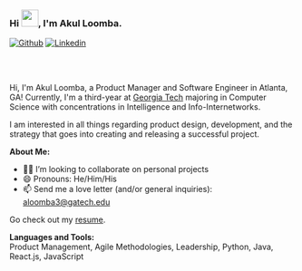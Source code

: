 ### Hi <img src="https://raw.githubusercontent.com/MartinHeinz/MartinHeinz/master/wave.gif" width="30px">, I'm Akul Loomba.

[![Github](https://img.shields.io/badge/-Github-000?style=flat&logo=Github&logoColor=white)](https://github.com/aloom3) </div>
[![Linkedin](https://img.shields.io/badge/-LinkedIn-blue?style=flat&logo=Linkedin&logoColor=white)](https://www.linkedin.com/in/akulloomba/)


<br />
<br />

Hi, I'm Akul Loomba, a Product Manager and Software Engineer in Atlanta, GA! Currently, I'm a third-year at [Georgia Tech](https://gatech.edu) majoring in Computer Science with concentrations in Intelligence and Info-Internetworks. 

I am interested in all things regarding product design, development, and the strategy that goes into creating and releasing a successful project. 


**About Me:**

- 🤼‍♂️ I’m looking to collaborate on personal projects
- 😄 Pronouns: He/Him/His
- 📫 Send me a love letter (and/or general inquiries): aloomba3@gatech.edu

Go check out my [resume](https://drive.google.com/file/d/1zoJ1LzDmNM0UN7yADvDzLPRcfavD6-k0/view?usp=sharing).

**Languages and Tools:**  
Product Management, Agile Methodologies, Leadership, Python, Java, React.js, JavaScript
